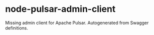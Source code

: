 # node-pulsar-admin-client
Missing admin client for Apache Pulsar. Autogenerated from Swagger definitions.
